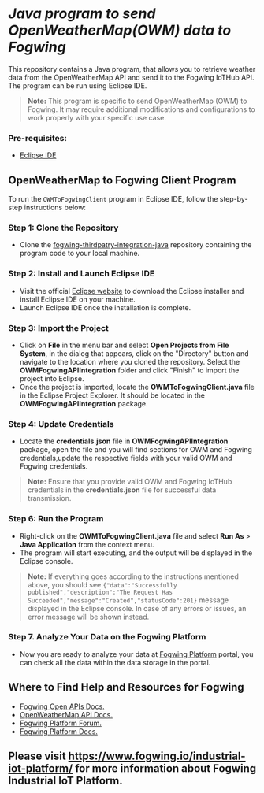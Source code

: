 # **_Java program to send OpenWeatherMap(OWM) data to Fogwing_** 

This repository contains a Java program, that allows you to retrieve weather data from the OpenWeatherMap API and send it to the Fogwing IoTHub API. The program can be run using Eclipse IDE.

>**Note:** This program is specific to send OpenWeatherMap (OWM) to Fogwing. It may require additional modifications and configurations to work properly with your specific use case.

### Pre-requisites:
- [Eclipse IDE](https://www.eclipse.org/downloads)

## **OpenWeatherMap to Fogwing Client Program**

To run the `OWMToFogwingClient` program in Eclipse IDE, follow the step-by-step instructions below:

### **Step 1: Clone the Repository**
- Clone the [fogwing-thirdpatry-integration-java](https://github.com/factana/fogwing-thirdpatry-integration-java) repository containing the program code to your local machine.

### **Step 2: Install and Launch Eclipse IDE** 
- Visit the official [Eclipse website](https://www.eclipse.org/downloads/packages/installer) to download the Eclipse installer and install Eclipse IDE on your machine.
- Launch Eclipse IDE once the installation is complete.

### **Step 3: Import the Project**
- Click on **File** in the menu bar and select **Open Projects from File System**, in the dialog that appears, click on the "Directory" button and navigate to the location where you cloned the repository. Select the **OWMFogwingAPIIntegration** folder and click "Finish" to import the project into Eclipse.
- Once the project is imported, locate the **OWMToFogwingClient.java** file in the Eclipse Project Explorer. It should be located in the **OWMFogwingAPIIntegration** package.
  
### **Step 4: Update Credentials**
- Locate the **credentials.json** file in **OWMFogwingAPIIntegration** package, open the file and you will find sections for OWM and Fogwing credentials,update the respective fields with your valid OWM and Fogwing credentials.

>**Note:** Ensure that you provide valid OWM and Fogwing IoTHub credentials in the **credentials.json** file for successful data transmission.

### **Step 6: Run the Program**
- Right-click on the **OWMToFogwingClient.java** file and select **Run As** > **Java Application** from the context menu.
- The program will start executing, and the output will be displayed in the Eclipse console.

>**Note:** If everything goes according to the instructions mentioned above, you should see `{"data":"Successfully published","description":"The Request Has Succeeded","message":"Created","statusCode":201}` message displayed in the Eclipse console. In case of any errors or issues, an error message will be shown instead.

### **Step 7. Analyze Your Data on the Fogwing Platform**
- Now you are ready to analyze your data at [Fogwing Platform](https://portal.fogwing.net/) portal, you can check all the data within the data storage in the portal.
  
## **Where to Find Help and Resources for Fogwing**
- [Fogwing Open APIs Docs.](https://api.fogwing.net/)
- [OpenWeatherMap API Docs.](https://openweathermap.org/api)
- [Fogwing Platform Forum.](https://community.fogwing.io/)
- [Fogwing Platform Docs.](https://docs.fogwing.io/)
 

## Please visit https://www.fogwing.io/industrial-iot-platform/ for more information about Fogwing Industrial IoT Platform. ##
